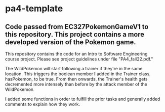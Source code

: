# pa4-template

## Code passed from EC327PokemonGameV1 to this repository. This project contains a more developed version of the Pokemon game.

This repository contains the code for an Intro to Software Engineering course project. Please see project guidelines under file "PA4_fall22.pdf."

The WildPokemon will start following a trainer if they're in the same location.
This triggers the boolean member I added in the Trainer class, hasPokemon, to be true.
From then onwards, the Trainer's health gets decremented more intensely than before by the attack member of the WildPokemon.

I added some functions in order to fulfill the prior tasks and generally added comments to explain how they work.
